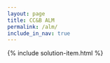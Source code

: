 ```yaml
---
layout: page
title: CC&B ALM
permalink: /alm/
include_in_nav: true
---
```


{% include solution-item.html %}
